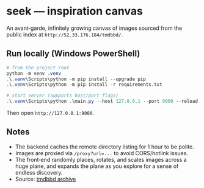 # seek — inspiration canvas

An avant‑garde, infinitely growing canvas of images sourced from the public index at `http://52.33.176.184/tmdbbd/`.

## Run locally (Windows PowerShell)

```powershell
# from the project root
python -m venv .venv
.\.venv\Scripts\python -m pip install --upgrade pip
.\.venv\Scripts\python -m pip install -r requirements.txt

# start server (supports host/port flags)
.\.venv\Scripts\python .\main.py --host 127.0.0.1 --port 9000 --reload
```

Then open `http://127.0.0.1:9000`.

## Notes

- The backend caches the remote directory listing for 1 hour to be polite.
- Images are proxied via `/proxy?url=...` to avoid CORS/hotlink issues.
- The front‑end randomly places, rotates, and scales images across a huge plane, and expands the plane as you explore for a sense of endless discovery.
- Source: [tmdbbd archive](http://52.33.176.184/tmdbbd/)
